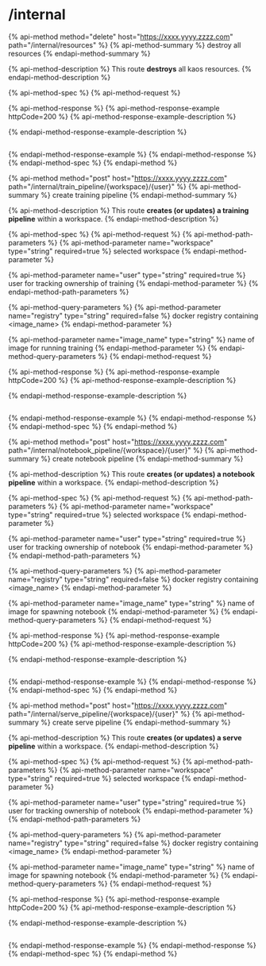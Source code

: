 # /internal

{% api-method method="delete" host="https://xxxx.yyyy.zzzz.com" path="/internal/resources" %}
{% api-method-summary %}
destroy all resources
{% endapi-method-summary %}

{% api-method-description %}
This route **destroys** all kaos resources.
{% endapi-method-description %}

{% api-method-spec %}
{% api-method-request %}

{% api-method-response %}
{% api-method-response-example httpCode=200 %}
{% api-method-response-example-description %}

{% endapi-method-response-example-description %}

```

```
{% endapi-method-response-example %}
{% endapi-method-response %}
{% endapi-method-spec %}
{% endapi-method %}

{% api-method method="post" host="https://xxxx.yyyy.zzzz.com" path="/internal/train\_pipeline/{workspace}/{user}" %}
{% api-method-summary %}
create training pipeline
{% endapi-method-summary %}

{% api-method-description %}
This route **creates \(or updates\) a training pipeline** within a workspace.
{% endapi-method-description %}

{% api-method-spec %}
{% api-method-request %}
{% api-method-path-parameters %}
{% api-method-parameter name="workspace" type="string" required=true %}
selected workspace
{% endapi-method-parameter %}

{% api-method-parameter name="user" type="string" required=true %}
user for tracking ownership of training
{% endapi-method-parameter %}
{% endapi-method-path-parameters %}

{% api-method-query-parameters %}
{% api-method-parameter name="registry" type="string" required=false %}
docker registry containing &lt;image\_name&gt;
{% endapi-method-parameter %}

{% api-method-parameter name="image\_name" type="string" %}
name of image for running training
{% endapi-method-parameter %}
{% endapi-method-query-parameters %}
{% endapi-method-request %}

{% api-method-response %}
{% api-method-response-example httpCode=200 %}
{% api-method-response-example-description %}

{% endapi-method-response-example-description %}

```

```
{% endapi-method-response-example %}
{% endapi-method-response %}
{% endapi-method-spec %}
{% endapi-method %}

{% api-method method="post" host="https://xxxx.yyyy.zzzz.com" path="/internal/notebook\_pipeline/{workspace}/{user}" %}
{% api-method-summary %}
create notebook pipeline
{% endapi-method-summary %}

{% api-method-description %}
This route **creates \(or updates\) a notebook pipeline** within a workspace.
{% endapi-method-description %}

{% api-method-spec %}
{% api-method-request %}
{% api-method-path-parameters %}
{% api-method-parameter name="workspace" type="string" required=true %}
selected workspace
{% endapi-method-parameter %}

{% api-method-parameter name="user" type="string" required=true %}
user for tracking ownership of notebook
{% endapi-method-parameter %}
{% endapi-method-path-parameters %}

{% api-method-query-parameters %}
{% api-method-parameter name="registry" type="string" required=false %}
docker registry containing &lt;image\_name&gt;
{% endapi-method-parameter %}

{% api-method-parameter name="image\_name" type="string" %}
name of image for spawning notebook
{% endapi-method-parameter %}
{% endapi-method-query-parameters %}
{% endapi-method-request %}

{% api-method-response %}
{% api-method-response-example httpCode=200 %}
{% api-method-response-example-description %}

{% endapi-method-response-example-description %}

```

```
{% endapi-method-response-example %}
{% endapi-method-response %}
{% endapi-method-spec %}
{% endapi-method %}

{% api-method method="post" host="https://xxxx.yyyy.zzzz.com" path="/internal/serve\_pipeline/{workspace}/{user}" %}
{% api-method-summary %}
create serve pipeline
{% endapi-method-summary %}

{% api-method-description %}
This route **creates \(or updates\) a serve pipeline** within a workspace.
{% endapi-method-description %}

{% api-method-spec %}
{% api-method-request %}
{% api-method-path-parameters %}
{% api-method-parameter name="workspace" type="string" required=true %}
selected workspace
{% endapi-method-parameter %}

{% api-method-parameter name="user" type="string" required=true %}
user for tracking ownership of notebook
{% endapi-method-parameter %}
{% endapi-method-path-parameters %}

{% api-method-query-parameters %}
{% api-method-parameter name="registry" type="string" required=false %}
docker registry containing &lt;image\_name&gt;
{% endapi-method-parameter %}

{% api-method-parameter name="image\_name" type="string" %}
name of image for spawning notebook
{% endapi-method-parameter %}
{% endapi-method-query-parameters %}
{% endapi-method-request %}

{% api-method-response %}
{% api-method-response-example httpCode=200 %}
{% api-method-response-example-description %}

{% endapi-method-response-example-description %}

```

```
{% endapi-method-response-example %}
{% endapi-method-response %}
{% endapi-method-spec %}
{% endapi-method %}

